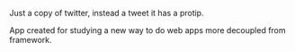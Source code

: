 Just a copy of twitter, instead a tweet it has a protip.

App created for studying a new way to do web apps more decoupled from framework.
